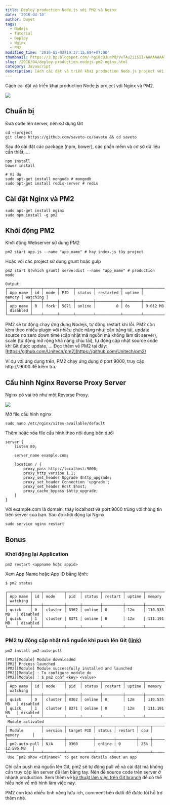 ```yaml
---
title: Deploy production Node.js với PM2 và Nginx
date: '2016-04-10'
author: Duyet
tags:
  - Nodejs
  - Tutorial
  - Deploy
  - Nginx
  - PM2
modified_time: '2016-05-02T19:37:15.694+07:00'
thumbnail: https://3.bp.blogspot.com/-hgi6cDJuaP0/VxTAu2i1SII/AAAAAAAATkU/k_reis6UEhAElFCqjjolcrW6_j-bjZUfACK4B/s1600/logo_pm2.png
slug: /2016/04/deploy-production-nodejs-pm2-nginx.html
category: Javascript
description: Cách cài đặt và triển khai production Node.js project với Nginx và PM2.
---
```


Cách cài đặt và triển khai production Node.js project với Nginx và PM2.

![](https://3.bp.blogspot.com/-hgi6cDJuaP0/VxTAu2i1SII/AAAAAAAATkU/k_reis6UEhAElFCqjjolcrW6_j-bjZUfACK4B/s1600/logo_pm2.png)

## Chuẩn bị

Đưa code lên server, nên sử dụng Git

```
cd ~/project
git clone https://github.com/saveto-co/saveto && cd saveto
```

Sau đó cài đặt các package (npm, bower), các phần mềm và cơ sở dữ liệu cần thiết, ...

```
npm install
bower install

# Ví dụ
sudo apt-get install mongodb # mongodb
sudo apt-get install redis-server # redis
```

## Cài đặt Nginx và PM2

```
sudo apt-get install nginx
sudo npm install -g pm2
```

## Khởi động PM2

Khởi động Webserver sử dụng PM2

```
pm2 start app.js --name "app_name" # hay index.js tùy project
```

Hoặc với các project sử dụng grunt hoặc gulp

```
pm2 start $(which grunt) serve:dist --name "app_name" # production mode
```

```
Output:
┌──────────┬────┬──────┬──────┬────────┬───────────┬────────┬────────────┬──────────┐
│ App name │ id │ mode │ PID  │ status │ restarted │ uptime │     memory │ watching │
├──────────┼────┼──────┼──────┼────────┼───────────┼────────┼────────────┼──────────┤
│ app_name │ 0  │ fork │ 5871 │ online │         0 │ 0s     │ 9.012 MB   │ disabled │
└──────────┴────┴──────┴──────┴────────┴───────────┴────────┴────────────┴──────────┘
```

PM2 sẽ tự động chạy ứng dụng Nodejs, tự động restart khi lỗi. PM2 còn kèm theo nhiều plugin với nhiều chức năng như: cân bằng tải, update source no zero down time (cập nhật mã nguồn mà không làm tắt server), scale (tự động mở rộng khả năng chịu tải), tự động cập nhật source code khi Git được update, ...
Đọc thêm về PM2 tại đây: [https://github.com/Unitech/pm2](https://github.com/Unitech/pm2)

Ví dụ với ứng dụng trên, PM2 chạy ứng dụng ở port 9000, truy cập http://<ip>:9000 để kiểm tra.

## Cấu hình Nginx Reverse Proxy Server

Nginx có vai trò như một Reverse Proxy.

![](https://4.bp.blogspot.com/-8LFBF4hC2s0/VxS8sSs0c9I/AAAAAAAATkI/l1QxbaQsm-oS2KsmXjeAANx8OyeR_qLfACK4B/s1600/68747470733a2f2f6173736574732e6469676974616c6f6365616e2e636f6d2f61727469636c65732f6e6f64656a732f6e6f64655f6469616772616d2e706e67.png)

Mở file cấu hình nginx

```
sudo nano /etc/nginx/sites-available/default
```

Thêm hoặc xóa file cấu hình theo nội dung bên dưới

```
server {
    listen 80;

    server_name example.com;

    location / {
        proxy_pass http://localhost:9000;
        proxy_http_version 1.1;
        proxy_set_header Upgrade $http_upgrade;
        proxy_set_header Connection 'upgrade';
        proxy_set_header Host $host;
        proxy_cache_bypass $http_upgrade;
    }
}
```

Với example.com là domain, thay localhost và port 9000 trùng với thông tin trên server của bạn. Sau đó khởi động lại Nginx

```
sudo service nginx restart
```

## Bonus

### Khởi động lại Application

```
pm2 restart <appname hoặc appid>
```

Xem App Name hoặc App ID bằng lệnh:

```
$ pm2 status

┌──────────┬────┬─────────┬──────┬────────┬─────────┬────────┬──────────────┬──────────┐
│ App name │ id │ mode    │ pid  │ status │ restart │ uptime │ memory       │ watching │
├──────────┼────┼─────────┼──────┼────────┼─────────┼────────┼──────────────┼──────────┤
│ quick    │ 0  │ cluster │ 8362 │ online │ 0       │ 12m    │ 110.535 MB   │ disabled │
│ quick    │ 1  │ cluster │ 8371 │ online │ 0       │ 12m    │ 111.191 MB   │ disabled │
└──────────┴────┴─────────┴──────┴────────┴─────────┴────────┴──────────────┴──────────┘

```

### PM2 tự động cập nhật mã nguồn khi push lên Git ([link](https://github.com/saveto-co/wiki/wiki/Production))

```
pm2 install pm2-auto-pull
```

```
[PM2][Module] Module downloaded
[PM2] Process launched
[PM2][Module] Module successfully installed and launched
[PM2][Module] : To configure module do
[PM2][Module] : $ pm2 conf <key> <value>
┌──────────┬────┬─────────┬──────┬────────┬─────────┬────────┬──────────────┬──────────┐
│ App name │ id │ mode    │ pid  │ status │ restart │ uptime │ memory       │ watching │
├──────────┼────┼─────────┼──────┼────────┼─────────┼────────┼──────────────┼──────────┤
│ quick    │ 0  │ cluster │ 8362 │ online │ 0       │ 12m    │ 110.535 MB   │ disabled │
│ quick    │ 1  │ cluster │ 8371 │ online │ 0       │ 12m    │ 111.191 MB   │ disabled │
└──────────┴────┴─────────┴──────┴────────┴─────────┴────────┴──────────────┴──────────┘
 Module activated
┌───────────────┬─────────┬────────────┬────────┬─────────┬─────┬─────────────┐
│ Module        │ version │ target PID │ status │ restart │ cpu │ memory      │
├───────────────┼─────────┼────────────┼────────┼─────────┼─────┼─────────────┤
│ pm2-auto-pull │ N/A     │ 9360       │ online │ 0       │ 25% │ 12.586 MB   │
└───────────────┴─────────┴────────────┴────────┴─────────┴─────┴─────────────┘
 Use `pm2 show <id|name>` to get more details about an app
```

Chỉ cần push mã nguồn lên Git, pm2 sẽ tự động pull về và cài đặt mà không cần truy cập lên server để làm bằng tay. Nên để source code trên server ở nhánh production. Xem thêm về [kỹ thuật làm việc trên Git branch](https://blog.duyet.net/2015/07/git-ki-thuat-chia-branch-branch-early.html) để có thể hiểu hơn về mô hình làm việc này.

PM2 còn khá nhiều tính năng hữu ích, comment bên dưới để được tôi hỗ trợ thêm nhé.
